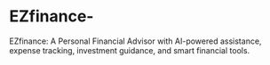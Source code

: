 # EZfinance-
EZfinance: A Personal Financial Advisor with AI-powered assistance, expense tracking, investment guidance, and smart financial tools.
